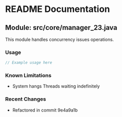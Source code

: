 # README Documentation

## Module: src/core/manager_23.java

This module handles concurrency issues operations.

### Usage

```javascript
// Example usage here
```

### Known Limitations

- System hangs Threads waiting indefinitely

### Recent Changes

- Refactored in commit 9e4a9a1b
